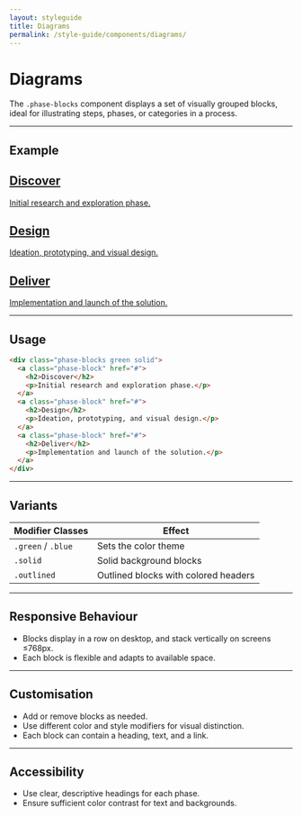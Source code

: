 ```yaml
---
layout: styleguide
title: Diagrams
permalink: /style-guide/components/diagrams/
---
```


# Diagrams

The `.phase-blocks` component displays a set of visually grouped blocks, ideal for illustrating steps, phases, or categories in a process.

---

## Example

<div class="phase-blocks green solid">
  <a class="phase-block" href="#">
    <h2>Discover</h2>
    <p>Initial research and exploration phase.</p>
  </a>
  <a class="phase-block" href="#">
    <h2>Design</h2>
    <p>Ideation, prototyping, and visual design.</p>
  </a>
  <a class="phase-block" href="#">
    <h2>Deliver</h2>
    <p>Implementation and launch of the solution.</p>
  </a>
</div>

---

## Usage

```html
<div class="phase-blocks green solid">
  <a class="phase-block" href="#">
    <h2>Discover</h2>
    <p>Initial research and exploration phase.</p>
  </a>
  <a class="phase-block" href="#">
    <h2>Design</h2>
    <p>Ideation, prototyping, and visual design.</p>
  </a>
  <a class="phase-block" href="#">
    <h2>Deliver</h2>
    <p>Implementation and launch of the solution.</p>
  </a>
</div>
```

---

## Variants

| Modifier Classes         | Effect                                 |
|-------------------------|----------------------------------------|
| `.green` / `.blue`      | Sets the color theme                   |
| `.solid`                | Solid background blocks                |
| `.outlined`             | Outlined blocks with colored headers   |

---

## Responsive Behaviour

- Blocks display in a row on desktop, and stack vertically on screens ≤768px.
- Each block is flexible and adapts to available space.

---

## Customisation

- Add or remove blocks as needed.
- Use different color and style modifiers for visual distinction.
- Each block can contain a heading, text, and a link.

---

## Accessibility

- Use clear, descriptive headings for each phase.
- Ensure sufficient color contrast for text and backgrounds.
